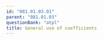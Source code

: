 ```yaml
---
id: "081.01.03.01"
parent: "081.01.03"
questionBank: "atpl"
title: General use of coefficients
---
```

